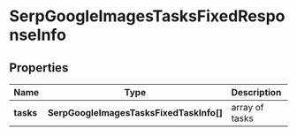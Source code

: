 # SerpGoogleImagesTasksFixedResponseInfo

## Properties

| Name | Type | Description | Notes |
|------------ | ------------- | ------------- | -------------|
**tasks** | **SerpGoogleImagesTasksFixedTaskInfo[]** | array of tasks |[optional]|